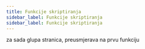 ```yaml
---
title: Funkcije skriptiranja
sidebar_label: Funkcije skriptiranja
sidebar_label: Funkcije skriptiranja
---
```


za sada glupa stranica, preusmjerava na prvu funkciju
